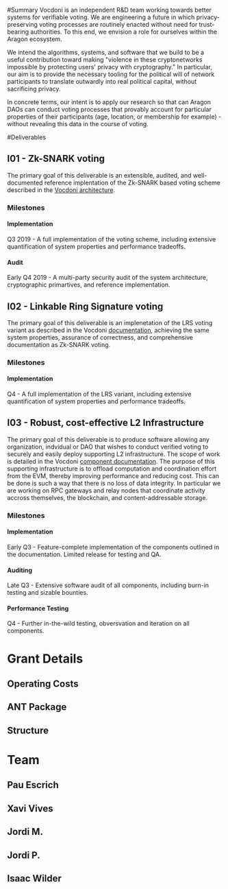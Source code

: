 #Summary
Vocdoni is an independent R&D team working towards better systems for verifiable voting. We are engineering a future in which privacy-preserving voting processes are routinely enacted without need for trust-bearing authorities. To this end, we envision a role for ourselves within the Aragon ecosystem. 

We intend the algorithms, systems, and software that we build to be a useful contribution toward making "violence in these cryptonetworks impossible by protecting users' privacy with cryptography." In particular, our aim is to provide the necessary tooling for the political will of network participants to translate outwardly into real political capital, without sacrificing privacy.

In concrete terms, our intent is to apply our research so that can Aragon DAOs can conduct voting processes that provably account for particular properties of their participants (age, location, or membership for example) - without revealing this data in the course of voting.

#Deliverables

## I01 - Zk-SNARK voting
The primary goal of this deliverable is an extensible, audited, and well-documented reference implentation of the Zk-SNARK based voting scheme described in the [Vocdoni architecture](http://vocdoni.io/docs/#/architecture/generali). 

### Milestones
#### Implementation
Q3 2019 - A full implementation of the voting scheme, including extensive quantification of system properties and performance tradeoffs.
#### Audit
Early Q4 2019 - A multi-party security audit of the system architecture, cryptographic primartives, and reference implementation.



## I02 - Linkable Ring Signature voting
The primary goal of this deliverable is an implenetation of the LRS voting variant as described in the Vocdoni [documentation](http://vocdoni.io/docs/#/architecture/process-overview?id=casting-a-vote-lrs), achieving the same system properties, assurance of correctness, and comprehensive documentation as Zk-SNARK voting.
### Milestones
#### Implementation
Q4 - A full implementation of the LRS variant, including extensive quantification of system properties and performance tradeoffs.



## I03 - Robust, cost-effective L2 Infrastructure
The primary goal of this deliverable is to produce software allowing any organization, indvidual or DAO that wishes to conduct verified voting to securely and easily deploy supporting L2 infrastructure. The scope of work is detailed in the Vocdoni [component documentation](http://vocdoni.io/docs/#/architecture/components). The purpose of this supporting infrastructure is to  offload computation and coordination effort from the EVM, thereby improving performance and reducing cost. This can be done is such a way that there is no loss of data integrity. In particular we are working on RPC gateways and relay nodes that coordinate activity accross themselves, the blockchain, and content-addressable storage.

### Milestones
#### Implementation
Early Q3 - Feature-complete implementation of the components outlined in the documentation. Limited release for testing and QA.  
#### Auditing
Late Q3 - Extensive software audit of all components, including burn-in testing and sizable bounties.
#### Performance Testing
Q4 - Further in-the-wild testing, obversvation and iteration on all components. 


# Grant Details
## Operating Costs
## ANT Package
## Structure

# Team
## Pau Escrich
## Xavi Vives
## Jordi M.
## Jordi P.
## Isaac Wilder
